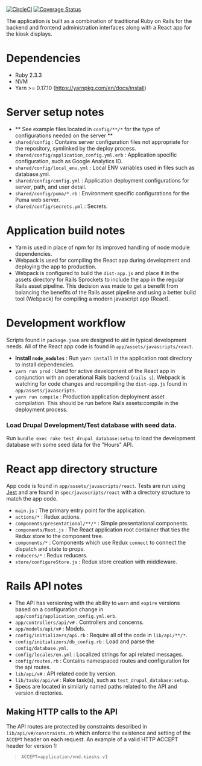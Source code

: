 [![CircleCI](https://circleci.com/gh/osulp/kiosks.svg?style=svg)](https://circleci.com/gh/osulp/kiosks)
[![Coverage Status](https://coveralls.io/repos/github/osulp/kiosks/badge.svg?branch=master)](https://coveralls.io/github/osulp/kiosks?branch=master)

The application is built as a combination of traditional Ruby on Rails for the backend and frontend administration interfaces along with a React app for the kiosk displays.

# Dependencies
- Ruby 2.3.3
- NVM
- Yarn >= 0.17.10 (https://yarnpkg.com/en/docs/install)

# Server setup notes
- ** See example files located in `config/**/*` for the type of configurations needed on the server **
- `shared/config` : Contains server configuration files not appropriate for the repository, symlinked by the deploy process.
- `shared/config/application_config.yml.erb` : Application specific configuration, such as Google Analytics ID.
- `shared/config/local_env.yml` : Local ENV variables used in files such as database.yml.
- `shared/config/config.yml` : Application deployment configurations for server, path, and user detail.
- `shared/config/puma/*.rb` : Environment specific configurations for the Puma web server.
- `shared/config/secrets.yml` : Secrets.

# Application build notes
- Yarn is used in place of npm for its improved handling of node module dependencies. 
- Webpack is used for compiling the React app during development and deploying the app to production. 
- Webpack is configured to build the `dist-app.js` and place it in the assets directory for Rails Sprockets to include the app in the regular Rails asset pipeline. This decision was made to get a benefit from balancing the benefits of the Rails asset pipeline and using a better build tool (Webpack) for compiling a modern javascript app (React).

# Development workflow
Scripts found in `package.json` are designed to aid in typical development needs. All of the React app code is found in `app/assets/javascripts/react`. 
- **Install `node_modules`** : Run `yarn install` in the application root directory to install dependencies.
- `yarn run prod` : Used for active development of the React app in conjunction with an operational Rails backend (`rails s`). Webpack is watching for code changes and recompiling the `dist-app.js` found in `app/assets/javascripts`.
- `yarn run compile` : Production application deployment asset compilation. This should be run before Rails assets:compile in the deployment process.
### Load Drupal Development/Test database with seed data.
Run `bundle exec rake test_drupal_database:setup` to load the development database with some seed data for the "Hours" API.

# React app directory structure
App code is found in `app/assets/javascripts/react`.
Tests are run using [Jest](https://facebook.github.io/jest/) and are found in `spec/javascripts/react` with a directory
structure to match the app code.

- `main.js` : The primary entry point for the application.
- `actions/*` : Redux actions.
- `components/presentational/**/*` : Simple presentational components.
- `components/Root.js` : The React application root container that ties the Redux store to the component tree.
- `components/*` : Components which use Redux `connect` to connect the dispatch and state to props.
- `reducers/*` : Redux reducers.
- `store/configureStore.js` : Redux store creation with middleware.

# Rails API notes
- The API has versioning with the ability to `warn` and `expire` versions based on a configuration change in `app/config/application_config.yml.erb`.
- `app/controllers/api/v#` : Controllers and concerns.
- `app/models/api/v#` : Models.
- `config/initializers/api.rb` : Require all of the code in `lib/api/**/*`.
- `config/initializers/db_config.rb` : Load and parse the `config/database.yml`.
- `config/locales/en.yml` : Localized strings for api related messages.
- `config/routes.rb` : Contains namespaced routes and configuration for the api routes.
- `lib/api/v#` : API related code by version.
- `lib/tasks/api/v#` : Rake task(s), such as `test_drupal_database:setup`.
- Specs are located in similarly named paths related to the API and version directories.

## Making HTTP calls to the API
The API routes are protected by constraints described in `lib/api/v#/constraints.rb` which enforce the existence and setting
of the `ACCEPT` header on each request. An example of a valid HTTP ACCEPT header for version 1:
> `ACCEPT=application/vnd.kiosks.v1`
